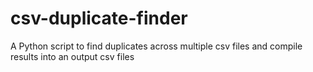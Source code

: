 # csv-duplicate-finder
A Python script to find duplicates across multiple csv files and compile results into an output csv files

